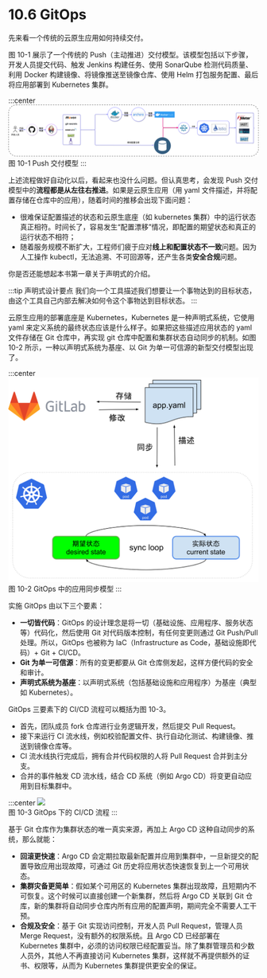 # 10.6 GitOps 


先来看一个传统的云原生应用如何持续交付。

图 10-1 展示了一个传统的 Push（主动推进）交付模型。该模型包括以下步骤，开发人员提交代码、触发 Jenkins 构建任务、使用 SonarQube 检测代码质量、利用 Docker 构建镜像、将镜像推送至镜像仓库、使用 Helm 打包服务配置、最后将应用部署到 Kubernetes 集群。

:::center
  ![](../assets/cicd-push.png)<br/>
  图 10-1 Push 交付模型
:::

上述流程做好自动化以后，看起来也没什么问题。但认真思考，会发现 Push 交付模型中的**流程都是从左往右推进**。如果是云原生应用（用 yaml 文件描述，并将配置存储在仓库中的应用），随着时间的推移会出现下面问题：

- 很难保证配置描述的状态和云原生底座（如 kubernetes 集群）中的运行状态真正相符。时间长了，容易发生“配置漂移”情况，即配置的期望状态和真正的运行状态不相符；
- 随着服务规模不断扩大，工程师们疲于应对**线上和配置状态不一致**问题。因为人工操作 kubectl，无法追溯、不可回源等，还产生各类**安全合规**问题。

你是否还能想起本书第一章关于声明式的介绍。

:::tip 声明式设计要点
我们向一个工具描述我们想要让一个事物达到的目标状态，由这个工具自己内部去解决如何令这个事物达到目标状态。
:::

云原生应用的部署底座是 Kubernetes，Kubernetes 是一种声明式系统，它使用 yaml 来定义系统的最终状态应该是什么样子。如果把这些描述应用状态的 yaml 文件存储在 Git 仓库中，再实现 git 仓库中配置和集群状态自动同步的机制。如图 10-2 所示，一种以声明式系统为基座、以 Git 为单一可信源的新型交付模型出现了。

:::center
  ![](../assets/gitops.svg)<br/>
  图 10-2 GitOps 中的应用同步模型
:::


实施 GitOps 由以下三个要素：

- **一切皆代码**：GitOps 的设计理念是将一切（基础设施、应用程序、服务状态等）代码化，然后使用 Git 对代码版本控制，有任何变更则通过 Git Push/Pull 处理。所以，GitOps 也被称为 IaC（Infrastructure as Code，基础设施即代码）+ Git + CI/CD。
- **Git 为单一可信源**：所有的变更都要从 Git 仓库侧发起，这样方便代码的安全和审计。 
- **声明式系统为基座**：以声明式系统（包括基础设施和应用程序）为基座（典型如 Kubernetes）。

GitOps 三要素下的 CI/CD 流程可以概括为图 10-3。

- 首先，团队成员 fork 仓库进行业务逻辑开发，然后提交 Pull Request。
- 接下来运行 CI 流水线，例如校验配置文件、执行自动化测试、构建镜像、推送到镜像仓库等。
- CI 流水线执行完成后，拥有合并代码权限的人将 Pull Request 合并到主分支。
- 合并的事件触发 CD 流水线，结合 CD 系统（例如 Argo CD）将变更自动应用到目标集群中。

:::center
  ![](../assets/gitops-workflow.webp)<br/>
  图 10-3 GitOps 下的 CI/CD 流程
:::

基于 Git 仓库作为集群状态的唯一真实来源，再加上 Argo CD 这种自动同步的系统，那么就能：

- **回滚更快速**：Argo CD 会定期拉取最新配置并应用到集群中，一旦新提交的配置导致应用出现故障，可通过 Git 历史将应用状态快速恢复到上一个可用状态。
- **集群灾备更简单**：假如某个可用区的 Kubernetes 集群出现故障，且短期内不可恢复。这个时候可以直接创建一个新集群，然后将 Argo CD 关联到 Git 仓库，新的集群将自动同步仓库内所有应用的配置声明，期间完全不需要人工干预。
- **合规及安全**：基于 Git 实现访问控制，开发人员 Pull Request，管理人员 Merge Request，没有额外的权限系统。且 Argo CD 已经部署在 Kubernetes 集群中，必须的访问权限已经配置妥当。除了集群管理员和少数人员外，其他人不再直接访问 Kubernetes 集群，这样就不再提供额外的证书、权限等，从而为 Kubernetes 集群提供更安全的保证。